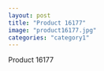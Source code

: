 ```yaml
---
layout: post
title: "Product 16177"
image: "product16177.jpg"
categories: "category1"
---
```

Product 16177
